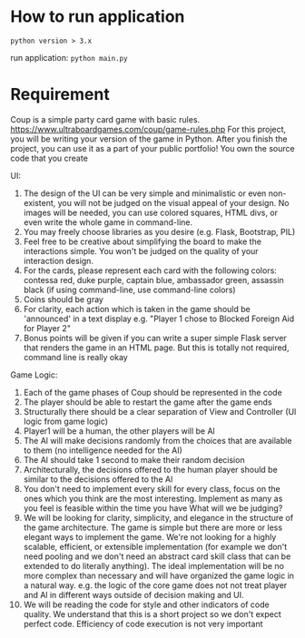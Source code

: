 # How to run application

```
python version > 3.x
```

run application: `python main.py`

# Requirement

Coup is a simple party card game with basic rules.
https://www.ultraboardgames.com/coup/game-rules.php
For this project, you will be writing your version of the game in Python.
After you finish the project, you can use it as a part of your public portfolio! You own the source code that you create

UI:

1. The design of the UI can be very simple and minimalistic or even non-existent, you will not be judged on the visual appeal of your design.
   No images will be needed, you can use colored squares, HTML divs, or even write the whole game in command-line.
2. You may freely choose libraries as you desire (e.g. Flask, Bootstrap, PIL)
3. Feel free to be creative about simplifying the board to make the interactions simple. You won't be judged on the quality of your interaction design.
4. For the cards, please represent each card with the following colors: contessa red, duke purple, captain blue, ambassador green, assassin black (if using command-line, use command-line colors)
5. Coins should be gray
6. For clarity, each action which is taken in the game should be 'announced' in a text display e.g. "Player 1 chose to Blocked Foreign Aid for Player 2"
7. Bonus points will be given if you can write a super simple Flask server that renders the game in an HTML page. But this is totally not required, command line is really okay

Game Logic:

1. Each of the game phases of Coup should be represented in the code
2. The player should be able to restart the game after the game ends
3. Structurally there should be a clear separation of View and Controller (Ul logic from game logic)
4. Player1 will be a human, the other players will be Al
5. The Al will make decisions randomly from the choices that are available to them (no intelligence needed for the AI)
6. The Al should take 1 second to make their random decision
7. Architecturally, the decisions offered to the human player should be similar to the decisions offered to the Al
8. You don't need to implement every skill for every class, focus on the ones which you think are the most interesting.
   Implement as many as you feel is feasible within the time you have
   What will we be judging?
9. We will be looking for clarity, simplicity, and elegance in the structure of the game architecture.
   The game is simple but there are more or less elegant ways to implement the game.
   We're not looking for a highly scalable, efficient, or extensible implementation
   (for example we don't need pooling and we don't need an abstract card skill class that can be extended to do literally anything).
   The ideal implementation will be no more complex than necessary and will have organized the game logic in a natural way.
   e.g. the logic of the core game does not not treat player and Al in different ways outside of decision making and UI.
10. We will be reading the code for style and other indicators of code quality.
    We understand that this is a short project so we don't expect perfect code. Efficiency of code execution is not very important

```

```
